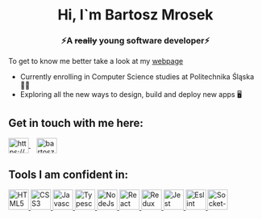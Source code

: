 
<h1 align="center">
  Hi, I`m Bartosz Mrosek
</h1>
<h3 align="center">
  ⚡A <del>really</del> young software developer⚡
</h3>

<p>
  To get to know me better take a look at my <a href="https://bartoszmrosek.me/" target="blank">webpage</a>
<p>

- Currently enrolling in Computer Science studies at Politechnika Śląska 👨‍🎓
- Exploring all the new ways to design, build and deploy new apps 🖥️

<h2>
  Get in touch with me here:
</h2>
<p>
  <a href="https://www.linkedin.com/in/bartosz-mrosek-b4577522b/" rel="noreferrer" target="_blank">
    <img align="center" alt="https://www.linkedin.com/in/bartosz-mrosek-b4577522b/" src="https://raw.githubusercontent.com/rahuldkjain/github-profile-readme-generator/master/src/images/icons/Social/linked-in-alt.svg" width="40" height="30" />
  </a>&nbsp;&nbsp;
  <a href="mailto:bartoszmrosek@gmail.com" rel="noreferrer" target="_blank">
    <img alt="bartoszmrosek@gmail.com" align="center" width="40" height="30" src="https://upload.wikimedia.org/wikipedia/commons/thumb/7/7e/Gmail_icon_%282020%29.svg/512px-Gmail_icon_%282020%29.svg.png?20221017173631" />    </a>
</p>
<h2>
  Tools I am confident in:
</h2>
<p>
  <a href="https://www.w3.org/html/logo/" rel="noreferrer" target="_blank">
    <img src="https://www.w3.org/html/logo/badge/html5-badge-h-solo.png" width="40" height="40" alt="HTML5 shield badge">
  </a>
  <a href="https://www.w3.org/TR/2001/WD-css3-roadmap-20010523/" rel="noreferrer" target="_blank">
    <img src="https://upload.wikimedia.org/wikipedia/commons/6/62/CSS3_logo.svg" width="40" height="40" alt="CSS3 shield badge" />
  </a>
  <a href="https://www.ecma-international.org/publications-and-standards/standards/" rel="noreferrer" target="_blank">
    <img src="https://upload.wikimedia.org/wikipedia/commons/6/6a/JavaScript-logo.png" width="40" height="40" alt="Javascript logo" />
  </a>
  <a href="https://www.typescriptlang.org/" rel="noreferrer" target="_blank">
    <img src="https://upload.wikimedia.org/wikipedia/commons/thumb/4/4c/Typescript_logo_2020.svg/512px-Typescript_logo_2020.svg.png?20221110153201" width="40" height="40" alt="Typescript logo" />
  </a>
  <a href="https://nodejs.org/" rel="noreferrer" target="_blank">
    <img src="https://bartoszmrosek.me/_astro/NodeJsLogo.5db29b13.svg" alt="NodeJs logo" width="40" height="40" />
  </a>
  <a href="https://react.dev/" rel="noreferrer" target="_blank">
    <img src="https://upload.wikimedia.org/wikipedia/commons/thumb/a/a7/React-icon.svg/512px-React-icon.svg.png?20220125121207" alt="React logo" width="40" height="40" />
  </a>
  <a href="https://redux.js.org/" rel="noreferrer" target="_blank">
    <img src="https://cdn.worldvectorlogo.com/logos/redux.svg" alt="Redux logo" width="40" height="40" />
  </a>
  <a href="https://jestjs.io/" rel="noreferrer" target="_blank">
    <img src="https://bartoszmrosek.me/_astro/JestLogo.b064d72f.png" alt="Jest logo" width="40" height="40" />
  </a>
  <a href="https://eslint.org/" rel="noreferrer" target="_blank">
    <img src="https://bartoszmrosek.me/_astro/ESLintLogo.b04dac2f.png" alt="Eslint logo" width="40" height="40" />
  </a>
  <a href="https://socket.io/" rel="noreferrer" target="_blank">
    <img src="https://upload.wikimedia.org/wikipedia/commons/thumb/9/96/Socket-io.svg/600px-Socket-io.svg.png?20200308235956" alt="Socket-io logo" width="40" height="40" />
  </a>
</p>
